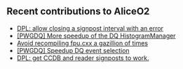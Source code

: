 ## Recent contributions to AliceO2
- [DPL: allow closing a signpost interval with an error](https://github.com/AliceO2Group/AliceO2/pull/14692)
- [[PWGDQ] More speedup of the DQ HistogramManager](https://github.com/AliceO2Group/O2Physics/pull/13105)
- [Avoid recompiling fpu.cxx a gazillion of times](https://github.com/AliceO2Group/AliceO2/pull/14686)
- [[PWGDQ] Speedup DQ event selection](https://github.com/AliceO2Group/O2Physics/pull/13043)
- [DPL: get CCDB and reader signposts to work.](https://github.com/AliceO2Group/AliceO2/pull/14678)
